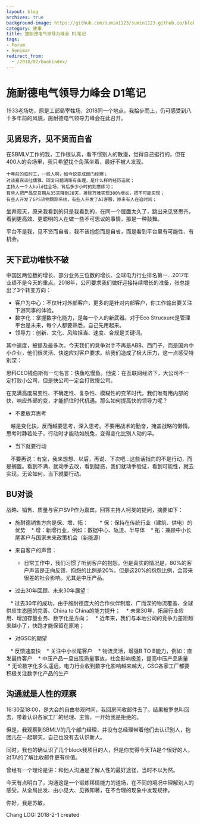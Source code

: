 ```yaml
---
layout: blog
archives: true
background-image: https://github.com/sumin1123/sumin1123.github.io/blob/master/style/images/20180110/20180110GSC.png?raw=true
category: 故事
title: 施耐德电气领导力峰会 D1笔记
tags:
- Forum
- Senimar
redirect_from:
  - /2018/02/bookindex/
---
```



# 施耐德电气领导力峰会 D1笔记

1933老场坊，原是工部局宰牲场，2018同一个地点，我拾步而上，仍可感受到八十多年前的风貌，施耐德电气领导力峰会在此召开。

## 见贤思齐，见不贤而自省

在SBMLV工作的我，工作很认真，看不惯别人的散漫，觉得自己挺行的。但在400人的会场里，我只希望找个角落坐着，最好不被人发现。

```
十年前的临时工，一般人啊，如今蜕变成部门经理；
对谈嘉宾谈吐儒雅、回复问题清晰有条理，是什么样的经历造就；
主持人一个人hold住全场，背后多少小时的刻意练习；
有些人把产品交货期从35天降到20天，排除万难实现300%增长，把不可能实现；
有些人开发了GPS货物跟踪系统，有些人开发了AI客服，原来有人在追时间；
```

坐井观天，原来我看到的只是我看到的，在同一个层面太久了，跳出来见贤思齐，看到更高效、更聪明的人在做一些不可思议的事情，那是一种鼓舞。

平台不是我，见不贤而自省，我不该抱怨而是自省，而是看到平台里有可能性、有机会。


## 天下武功唯快不破

中国区两位数的增长、部分业务三位数的增长、全球电力行业排名第一...2017年业绩不是今天的重点。2018年，公司要求我们做好迎接持续增长的准备，张总提出了3个转变方向：

* 客户为中心：不仅针对外部客户，更多的是针对内部客户，你工作输出要关注下游同事的体验。
* 数字化：掌握数字化能力，是每一个人的新武器。对于Eco Strucxure是管理平台是未来，每个人都要熟悉，自己先用起来。
* 领导力：创新、文化、风险担当、速度、合规是关键词。

其中速度，被提及最多次。今天我们的竞争对手不再是ABB、西门子，而是国内中小企业，他们很灵活、快速应对客户要求。给我们造成了极大压力，这一点感受特别深：

思科CEO钱伯斯有一句名言：快鱼吃慢鱼。他说：在互联网经济下，大公司不一定打败小公司，但是快公司一定会打败慢公司。

在充满高度易变性、不确定性、复杂性、模糊性的变革时代，我们唯有用内部的快，响应外部的变，才能抓住时代机遇。那么如何提高快的领导力呢？

* 不要放弃思考

    越是变化快，反而越要思考，深入思考。不要用战术的勤奋，掩盖战略的懒惰。思考时静若处子，行动时才能动如脱兔，变得变化比别人动的早。
    
* 当下就要行动

    不要再说：有空，我来想想、以后，再说、下次吧...这些话指向的不是行动，而是搁置。看到不满，就动手去改，看到疑惑，我们就动手验证，看到可能性，就去实现，无论如何，当下就要行动。

## BU对谈

战略、销售、质量与客户SVP作为嘉宾，回答主持人柯旻的提问，摘要如下：

* 施耐德销售方向是保、增、拓：
    
    * 保：保持在传统行业（建筑、供电）的优势
    * 增：新增行业，例如：数据中心、轨道、半导体
    * 拓：兼顾中小长尾客户与国家未来政策机会（新能源）
    
* 来自客户的声音：
    
    * 日常工作中，我们习惯了听到客户的抱怨。但是真实的情况是，80%的客户声音是正向反馈，抱怨的比例是20%。但是这20%的抱怨比例，会带来很差的社会影响。尤其是中压产品。

* 过去30年回顾、未来30年展望：

    * 过去30年的成功，由于施耐德庞大的合作伙伴制度、广而深的物流覆盖、全球供应生态圈的完善、China to China的能力提升；
    * 未来30年，拓展行业应用、增加存量业务、数字化是方向；
    * 近年来，我们与本地公司的竞争力差距越来越小了，快跑才能保留在原地；
    
* 对GSC的期望

    * 反馈速度快
    * 关注中小长尾客户
    * 物流灵活，增强B TO B能力，例如：直发最终客户
    * 中压产品一旦出现质量事故，社会影响极差，提高中压产品质量
    * 无论数字化多么遥远，电力行业收到数字化影响越来越大，GSC各家工厂都要积极关注数字化产品的生产

## 沟通就是人性的观察

16:30至18:00，是大会的自由参观时间，我回房间收邮件去了。结果被罗总叫回去，带着认识各家工厂的经理、主管，一开始我是拒绝的。

但是，我观察到SBMLV的几个部门经理，并没有总经理带着他们去认识别人，抱团儿在一起聊天，自己也没有去认识新人。

同时，我也的确认识了几个block我项目的人，但是你觉得今天TA是个很好的人，对TA的了解比收邮件更有价值。

曾经有一个理论是讲：和他人沟通是了解人性的最好途径，当时不以为然。

今天有点明白了，沟通这是一个锻炼移情能力的道场，在不同的境况中理解别人的感受，从全局出发、由小见大、见微知著，在不合理的现象中发现规律。

你好，我是苏敏。


Chang LOG: 2018-2-1 created
